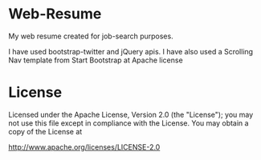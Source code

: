# Web-Resume

My web resume created for job-search purposes.

I have used bootstrap-twitter and jQuery apis.
I have also used a Scrolling Nav template from Start Bootstrap at Apache license

# License

Licensed under the Apache License, Version 2.0 (the "License"); you may not use this file except in compliance with the License. You may obtain a copy of the License at

http://www.apache.org/licenses/LICENSE-2.0
